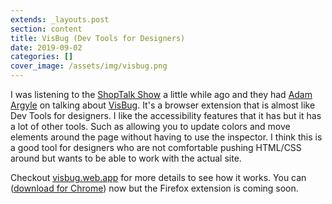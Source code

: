 ```yaml
---
extends: _layouts.post
section: content
title: VisBug (Dev Tools for Designers)
date: 2019-09-02
categories: []
cover_image: /assets/img/visbug.png
---
```

I was listening to the [ShopTalk Show](https://shoptalkshow.com/) a little while ago and they had [Adam Argyle](https://twitter.com/argyleink) on talking about [VisBug](https://visbug.web.app/). It's a browser extension that is almost like Dev Tools for designers. I like the accessibility features that it has but it has a lot of other tools. Such as allowing you to update colors and move elements around the page without having to use the inspector. I think this is a good tool for designers who are not comfortable pushing HTML/CSS around but wants to be able to work with the actual site.

Checkout [visbug.web.app](https://visbug.web.app/) for more details to see how it works. You can ([download for Chrome](https://chrome.google.com/webstore/detail/cdockenadnadldjbbgcallicgledbeoc)) now but the Firefox extension is coming soon.
